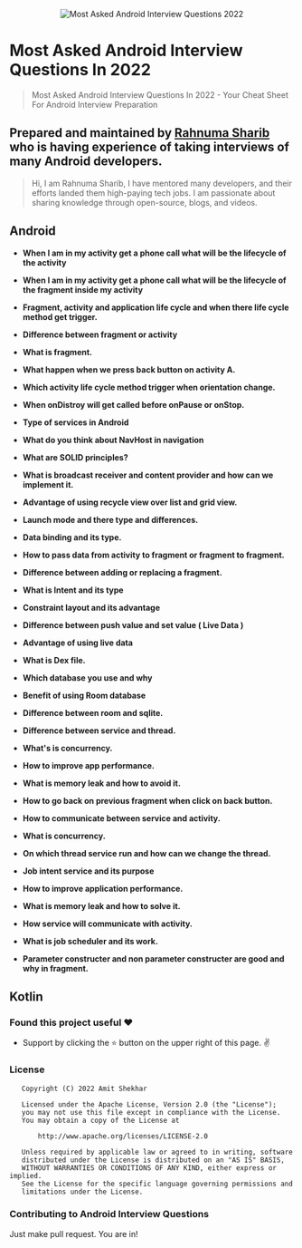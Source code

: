 <p align="center">
<img alt="Most Asked Android Interview Questions 2022" src="">
</p>

# Most Asked Android Interview Questions In 2022

> Most Asked Android Interview Questions In 2022 - Your Cheat Sheet For Android Interview Preparation

## Prepared and maintained by [Rahnuma Sharib](https://www.linkedin.com/in/rahnumasharib/) who is having experience of taking interviews of many Android developers.

> Hi, I am Rahnuma Sharib, I have mentored many developers, and their efforts landed them high-paying tech jobs. I am passionate about sharing knowledge through open-source, blogs, and videos.

## Android

*  **When I am in my activity get a phone call what will be the lifecycle of the activity**

*  **When I am in my activity get a phone call what will be the lifecycle of the fragment inside my activity**

*  **Fragment, activity and application life cycle and when there life cycle method get trigger.**

*  **Difference between fragment or activity**

*  **What is fragment.**

*  **What happen when we press back button on activity A.**

* **Which activity life cycle method trigger when orientation change.**

*  **When onDistroy will get called before onPause or onStop.**

*  **Type of services in Android**

*  **What do you think about NavHost in navigation**

*  **What are SOLID principles?**

*  **What is broadcast receiver and content provider and how can we implement it.**

*  **Advantage of using recycle view over list and grid view.**

*  **Launch mode and there type and differences.**

*  **Data binding and its type.**

*  **How to pass data from activity to fragment or fragment to fragment.**

*  **Difference between adding or replacing a fragment.**

*  **What is Intent and its type**

*  **Constraint layout and its advantage**

*  **Difference between push value and set value ( Live Data )**

*  **Advantage of using live data**

*  **What is Dex file.**

*  **Which database you use and why**

*  **Benefit of using Room database**

*  **Difference between room and sqlite.**

*  **Difference between service and thread.**

*  **What's is concurrency.**

*  **How to improve app performance.**

*  **What is memory leak and how to avoid it.**

*  **How to go back on previous fragment when click on back button.**

*  **How to communicate between service and activity.**

*  **What is concurrency.**

*  **On which thread service run and how can we change the thread.**

*  **Job intent service and its purpose**

*  **How to improve application performance.**

*  **What is memory leak and how to solve it.**

*  **How service will communicate with activity.**

*  **What is job scheduler and its work.**

*  **Parameter constructer and non parameter constructer are good and why in fragment.**


## Kotlin




### Found this project useful :heart:

* Support by clicking the :star: button on the upper right of this page. :v:

### License
```
   Copyright (C) 2022 Amit Shekhar

   Licensed under the Apache License, Version 2.0 (the "License");
   you may not use this file except in compliance with the License.
   You may obtain a copy of the License at

       http://www.apache.org/licenses/LICENSE-2.0

   Unless required by applicable law or agreed to in writing, software
   distributed under the License is distributed on an "AS IS" BASIS,
   WITHOUT WARRANTIES OR CONDITIONS OF ANY KIND, either express or implied.
   See the License for the specific language governing permissions and
   limitations under the License.
```

### Contributing to Android Interview Questions
Just make pull request. You are in!
